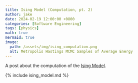```yaml
---
title: Ising Model (Computation, pt. 2)
author: jake
date: 2024-02-19 12:00:00 +0800
categories: [Software Engineering]
tags: [physics]
math: true
mermaid: true
image:
  path: /assets/img/ising_computation.png
  alt: Metropolis Hastings MCMC Samples of Average Energy
---
```

A post about the computation of the [Ising Model](https://en.wikipedia.org/wiki/Ising_model).
<!-- jupyter nbconvert --NbConvertApp.output_files_dir="../assets/img/ising_model_out" --to markdown _includes/ising_model.ipynb -->
{% include ising_model.md %}